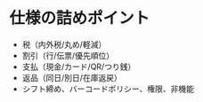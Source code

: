 
# 仕様の詰めポイント
- 税（内外税/丸め/軽減）
- 割引（行/伝票/優先順位）
- 支払（現金/カード/QR/つり銭）
- 返品（同日/別日/在庫返戻）
- シフト締め、バーコードポリシー、権限、非機能
